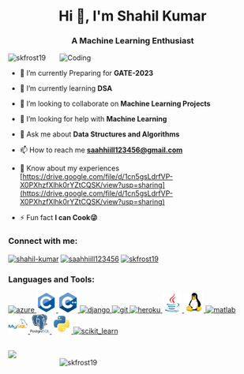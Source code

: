 <h1 align="center">Hi 👋, I'm Shahil Kumar</h1>
<h3 align="center">A Machine Learning Enthusiast</h3>
<img align="right" alt="Coding" width="400" src="https://cdn.dribbble.com/users/1162077/screenshots/3848914/programmer.gif">
<p align="left"> <img src="https://komarev.com/ghpvc/?username=skfrost19&label=Profile%20views&color=0e75b6&style=flat" alt="skfrost19" /> </p>



- 🔭 I’m currently Preparing for **GATE-2023**

- 🌱 I’m currently learning **DSA**

- 👯 I’m looking to collaborate on **Machine Learning Projects**

- 🤝 I’m looking for help with **Machine Learning**

- 💬 Ask me about **Data Structures and Algorithms**

- 📫 How to reach me **saahhiill123456@gmail.com**

- 📄 Know about my experiences [https://drive.google.com/file/d/1cn5gsLdrfVP-X0PXhzfXlhk0rYZtCQSK/view?usp=sharing](https://drive.google.com/file/d/1cn5gsLdrfVP-X0PXhzfXlhk0rYZtCQSK/view?usp=sharing)

- ⚡ Fun fact **I can Cook😜**

<h3 align="left">Connect with me:</h3>
<p align="left">
<a href="https://linkedin.com/in/shahil-kumar" target="blank"><img align="center" src="https://raw.githubusercontent.com/rahuldkjain/github-profile-readme-generator/master/src/images/icons/Social/linked-in-alt.svg" alt="shahil-kumar" height="30" width="40" /></a>
<a href="https://www.hackerrank.com/saahhiill123456" target="blank"><img align="center" src="https://raw.githubusercontent.com/rahuldkjain/github-profile-readme-generator/master/src/images/icons/Social/hackerrank.svg" alt="saahhiill123456" height="30" width="40" /></a>
<a href="https://www.leetcode.com/skfrost19" target="blank"><img align="center" src="https://raw.githubusercontent.com/rahuldkjain/github-profile-readme-generator/master/src/images/icons/Social/leet-code.svg" alt="skfrost19" height="30" width="40" /></a>
</p>

<h3 align="left">Languages and Tools:</h3>
<p align="left"> <a href="https://azure.microsoft.com/en-in/" target="_blank" rel="noreferrer"> <img src="https://www.vectorlogo.zone/logos/microsoft_azure/microsoft_azure-icon.svg" alt="azure" width="40" height="40"/> </a> <a href="https://www.cprogramming.com/" target="_blank" rel="noreferrer"> <img src="https://raw.githubusercontent.com/devicons/devicon/master/icons/c/c-original.svg" alt="c" width="40" height="40"/> </a> <a href="https://www.w3schools.com/cpp/" target="_blank" rel="noreferrer"> <img src="https://raw.githubusercontent.com/devicons/devicon/master/icons/cplusplus/cplusplus-original.svg" alt="cplusplus" width="40" height="40"/> </a> <a href="https://www.djangoproject.com/" target="_blank" rel="noreferrer"> <img src="https://cdn.worldvectorlogo.com/logos/django.svg" alt="django" width="40" height="40"/> </a> <a href="https://git-scm.com/" target="_blank" rel="noreferrer"> <img src="https://www.vectorlogo.zone/logos/git-scm/git-scm-icon.svg" alt="git" width="40" height="40"/> </a> <a href="https://heroku.com" target="_blank" rel="noreferrer"> <img src="https://www.vectorlogo.zone/logos/heroku/heroku-icon.svg" alt="heroku" width="40" height="40"/> </a> <a href="https://www.java.com" target="_blank" rel="noreferrer"> <img src="https://raw.githubusercontent.com/devicons/devicon/master/icons/java/java-original.svg" alt="java" width="40" height="40"/> </a> <a href="https://www.linux.org/" target="_blank" rel="noreferrer"> <img src="https://raw.githubusercontent.com/devicons/devicon/master/icons/linux/linux-original.svg" alt="linux" width="40" height="40"/> </a> <a href="https://www.mathworks.com/" target="_blank" rel="noreferrer"> <img src="https://upload.wikimedia.org/wikipedia/commons/2/21/Matlab_Logo.png" alt="matlab" width="40" height="40"/> </a> <a href="https://www.mysql.com/" target="_blank" rel="noreferrer"> <img src="https://raw.githubusercontent.com/devicons/devicon/master/icons/mysql/mysql-original-wordmark.svg" alt="mysql" width="40" height="40"/> </a> <a href="https://www.postgresql.org" target="_blank" rel="noreferrer"> <img src="https://raw.githubusercontent.com/devicons/devicon/master/icons/postgresql/postgresql-original-wordmark.svg" alt="postgresql" width="40" height="40"/> </a> <a href="https://www.python.org" target="_blank" rel="noreferrer"> <img src="https://raw.githubusercontent.com/devicons/devicon/master/icons/python/python-original.svg" alt="python" width="40" height="40"/> </a> <a href="https://scikit-learn.org/" target="_blank" rel="noreferrer"> <img src="https://upload.wikimedia.org/wikipedia/commons/0/05/Scikit_learn_logo_small.svg" alt="scikit_learn" width="40" height="40"/> </a> 
<br><br>
<!-- <img align="center" src="https://github-readme-stats.vercel.app/api/top-langs?username=skfrost19&show_icons=true&locale=en&layout=compact" alt="skfrost19"/> -->
 <div>
<img align="left" src= "https://github-readme-stats.vercel.app/api?username=skfrost19&show_icons=true" width = "400" />
<img align="right" src="https://github-readme-streak-stats.herokuapp.com/?user=skfrost19&" alt="skfrost19" width = "400" />
   </div>
</p>

